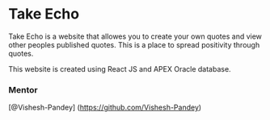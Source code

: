 # Take Echo

Take Echo is a website that allowes you to create your own quotes and view other peoples published quotes. This is a place to spread positivity through quotes.

This website is created using React JS and APEX Oracle database. 

### Mentor
[@Vishesh-Pandey] (https://github.com/Vishesh-Pandey)

